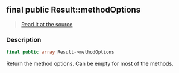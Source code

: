 ## final public Result::methodOptions

> [Read it at the source](https://github.com/julien-boudry/Condorcet/blob/master/src/Result.php#L23)

### Description    

```php
final public array Result->methodOptions 
```

Return the method options. Can be empty for most of the methods.
    